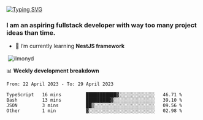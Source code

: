 [![Typing SVG](https://readme-typing-svg.herokuapp.com?color=%23e07a5f&size=40&center=false&vCenter=true&multiline=true&width=900&height=70&lines=Hi%2C+my+name+is+Oleg)](https://git.io/typing-svg)

<h3>
  I am an aspiring fullstack developer with way too many project ideas than time.</h3>

- 🌱 I’m currently learning **NestJS framework**

<p align="left">
</p>






<p>&nbsp;<img align="center" src="https://github-readme-stats.vercel.app/api?username=ilmonyd&show_icons=true&theme=calm&locale=en" alt="ilmonyd" /></p>


📊 **Weekly development breakdown**
<!--START_SECTION:waka-->

```text
From: 22 April 2023 - To: 29 April 2023

TypeScript   16 mins         ███████████▓░░░░░░░░░░░░░   46.71 %
Bash         13 mins         █████████▓░░░░░░░░░░░░░░░   39.10 %
JSON         3 mins          ██▒░░░░░░░░░░░░░░░░░░░░░░   09.56 %
Other        1 min           ▓░░░░░░░░░░░░░░░░░░░░░░░░   02.98 %
```

<!--END_SECTION:waka-->
